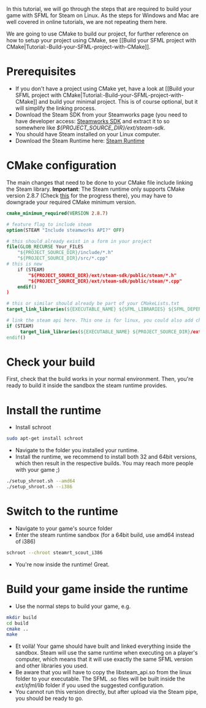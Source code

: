 In this tutorial, we will go through the steps that are required to build your game with SFML for Steam on Linux. As the steps for Windows and Mac are well covered in online tutorials, we are not repeating them here.

We are going to use CMake to build our project, for further reference on how to setup your project using CMake, see [[Build your SFML project with CMake|Tutorial:-Build-your-SFML-project-with-CMake]].

# Prerequisites

* If you don't have a project using CMake yet, have a look at [[Build your SFML project with CMake|Tutorial:-Build-your-SFML-project-with-CMake]] and build your minimal project. This is of course optional, but it will simplify the linking process.
* Download the Steam SDK from your Steamworks page (you need  to have developer access: [Steamworks SDK](https://partner.steamgames.com/?goto=%2Fdownloads%2Fsteamworks_sdk.zip) and extract it to so somewhere like _${PROJECT_SOURCE_DIR}/ext/steam-sdk_.
* You should have Steam installed on your Linux computer.
* Download the Steam Runtime here: [Steam Runtime](https://github.com/ValveSoftware/steam-runtime)

# CMake configuration

The main changes that need to be done to your CMake file include linking the Steam library. 
**Important**: The Steam runtime only supports CMake version 2.8.7 (Check [this](https://github.com/ValveSoftware/steam-runtime/issues/25) for the progress there), you may have to downgrade your required CMake minimum version.

```cmake
cmake_minimum_required(VERSION 2.8.7)

# feature flag to include steam
option(STEAM "Include steamworks API?" OFF)

# this should already exist in a form in your project
file(GLOB_RECURSE Your_FILES
	"${PROJECT_SOURCE_DIR}/include/*.h"
	"${PROJECT_SOURCE_DIR}/src/*.cpp"
# this is new
    if (STEAM)
        "${PROJECT_SOURCE_DIR}/ext/steam-sdk/public/steam/*.h"
        "${PROJECT_SOURCE_DIR}/ext/steam-sdk/public/steam/*.cpp"
    endif()
)

# this or similar should already be part of your CMakeLists.txt
target_link_libraries(${EXECUTABLE_NAME} ${SFML_LIBRARIES} ${SFML_DEPENDENCIES})

# link the steam api here. This one is for linux, you could also add checks for other operating systems.
if (STEAM)
     target_link_libraries(${EXECUTABLE_NAME} ${PROJECT_SOURCE_DIR}/ext/steam-sdk/redistributable_bin/linux64/libsteam_api.so)
endif()
```

# Check your build

First, check that the build works in your normal environment. Then, you're ready to build it inside the sandbox the steam runtime provides.

# Install the runtime

* Install schroot
```bash
sudo apt-get install schroot
```
* Navigate to the folder you installed your runtime. 
* Install the runtime, we recommend to install both 32 and 64bit versions, which then result in the respective builds. You may reach more people with your game ;)
```bash
./setup_shroot.sh --amd64
./setup_shroot.sh --i386
```

# Switch to the runtime

* Navigate to your game's source folder
* Enter the steam runtime sandbox (for a 64bit build, use amd64 instead of i386)
```bash
schroot --chroot steamrt_scout_i386
```
* You're now inside the runtime! Great.

# Build your game inside the runtime

* Use the normal steps to build your game, e.g.
```bash
mkdir build
cd build
cmake ..
make
```
* Et voilà! Your game should have built and linked everything inside the sandbox. Steam will use the same runtime when  executing on a player's computer, which means that it will use exactly the same SFML version and other libraries you used.
* Be aware that you will have to copy the libsteam_api.so from the linux folder to your executable. The SFML .so files will be built inside the _ext/sfml/lib_ folder if you used the suggested configuration.
* You cannot run this version directly, but after upload via the Steam pipe, you should be ready to go.


